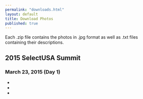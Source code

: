 ```yaml
---
permalink: "downloads.html"
layout: default
title: Download Photos
published: true
---
```


Each .zip file contains the photos in .jpg format as well as .txt files containing their descriptions.

## 2015 SelectUSA Summit

### March 23, 2015 (Day 1)

* 
* 
* 
